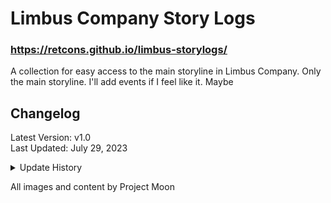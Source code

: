 # Limbus Company Story Logs
### https://retcons.github.io/limbus-storylogs/
A collection for easy access to the main storyline in Limbus Company. Only the main storyline. I'll add events if I feel like it. Maybe

## Changelog

Latest Version: v1.0<br>
Last Updated: July 29, 2023

<details>
<summary>Update History</summary>

  
- v.1.0
  - Page created (Heart Emoji.)

</details>

All images and content by Project Moon

